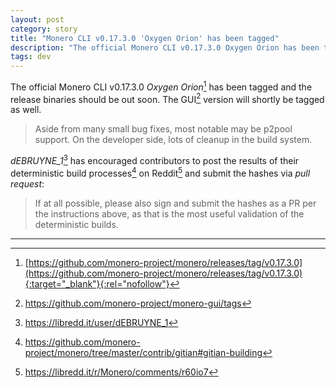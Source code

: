 ```yaml
---
layout: post
category: story
title: "Monero CLI v0.17.3.0 'Oxygen Orion' has been tagged"
description: "The official Monero CLI v0.17.3.0 Oxygen Orion has been tagged and the release binaries should be out soon. The GUI version will shortly be tagged as well."
tags: dev
---
```


The official Monero CLI v0.17.3.0 *Oxygen Orion*[^1] has been tagged and the release binaries should be out soon. The GUI[^2] version will shortly be tagged as well.

> Aside from many small bug fixes, most notable may be p2pool support. On the developer side, lots of cleanup in the build system.

*dEBRUYNE_1*[^3] has encouraged contributors to post the results of their deterministic build processes[^4] on Reddit[^5] and submit the hashes via *pull request*:

> If at all possible, please also sign and submit the hashes as a PR per the instructions above, as that is the most useful validation of the deterministic builds. 

---

[^1]: [https://github.com/monero-project/monero/releases/tag/v0.17.3.0](https://github.com/monero-project/monero/releases/tag/v0.17.3.0){:target="_blank"}{:rel="nofollow"}
[^2]: https://github.com/monero-project/monero-gui/tags
[^3]: https://libredd.it/user/dEBRUYNE_1
[^4]: https://github.com/monero-project/monero/tree/master/contrib/gitian#gitian-building
[^5]: https://libredd.it/r/Monero/comments/r60io7
